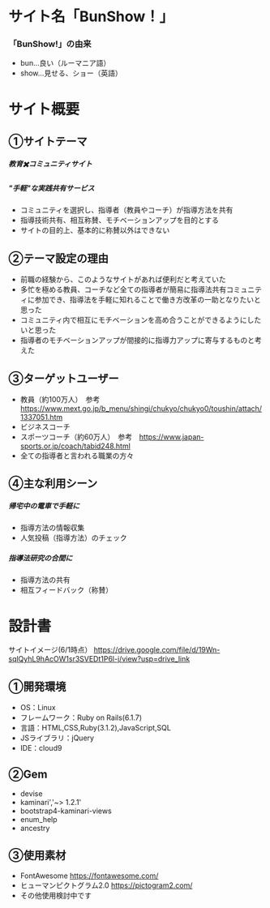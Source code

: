 # サイト名「BunShow！」
### 「BunShow!」の由来
- bun…良い（ルーマニア語）
- show…見せる、ショー（英語）

# サイト概要
## ①サイトテーマ
##### 教育✖️コミュニティサイト
##### "手軽"な実践共有サービス
- コミュニティを選択し、指導者（教員やコーチ）が指導方法を共有
- 指導技術共有、相互称賛、モチベーションアップを目的とする
- サイトの目的上、基本的に称賛以外はできない

## ②テーマ設定の理由
- 前職の経験から、このようなサイトがあれば便利だと考えていた
- 多忙を極める教員、コーチなど全ての指導者が簡易に指導法共有コミュニティに参加でき、指導法を手軽に知れることで働き方改革の一助となりたいと思った
- コミュニティ内で相互にモチベーションを高め合うことができるようにしたいと思った
- 指導者のモチベーションアップが間接的に指導力アップに寄与するものと考えた

## ③ターゲットユーザー
- 教員（約100万人）　参考　https://www.mext.go.jp/b_menu/shingi/chukyo/chukyo0/toushin/attach/1337051.htm
- ビジネスコーチ
- スポーツコーチ（約60万人）　参考　https://www.japan-sports.or.jp/coach/tabid248.html
- 全ての指導者と言われる職業の方々

## ④主な利用シーン
##### 帰宅中の電車で手軽に
- 指導方法の情報収集
- 人気投稿（指導方法）のチェック
##### 指導法研究の合間に
- 指導方法の共有
- 相互フィードバック（称賛）

# 設計書
サイトイメージ(6/1時点）
https://drive.google.com/file/d/19Wn-sqlQyhL9hAcOW1sr3SVEDt1P6l-j/view?usp=drive_link

## ①開発環境
- OS：Linux
- フレームワーク：Ruby on Rails(6.1.7)
- 言語：HTML,CSS,Ruby(3.1.2),JavaScript,SQL
- JSライブラリ：jQuery
- IDE：cloud9

## ②Gem
- devise
- kaminari','~> 1.2.1'
- bootstrap4-kaminari-views
- enum_help
- ancestry

## ③使用素材
- FontAwesome https://fontawesome.com/
- ヒューマンピクトグラム2.0 https://pictogram2.com/
- その他使用検討中です
